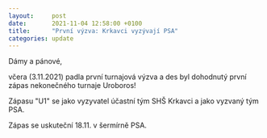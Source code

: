 ```yaml
---
layout:     post
date:       2021-11-04 12:58:00 +0100
title:      "První výzva: Krkavci vyzývají PSA"
categories: update
---
```


Dámy a pánové,  
  
včera (3.11.2021) padla první turnajová výzva a des byl dohodnutý první zápas nekonečného turnaje Uroboros!

Zápasu "U1" se jako vyzyvatel účastní tým SHŠ Krkavci a jako vyzvaný tým PSA.

Zápas se uskuteční 18.11. v šermírně PSA.

